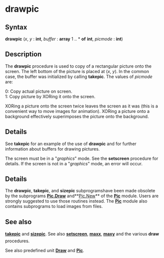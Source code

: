 
# drawpic

## Syntax
**drawpic** (_x_, _y_ : **int**, _buffer_ : **array** 1 .. * **of** **int**, _picmode_ : **int**)

## Description
The **drawpic** procedure is used to copy of a rectangular picture onto the screen. The left bottom of the picture is placed at (_x_, _y_). In the common case, the buffer was initialized by calling **takepic**. The values of _picmode_ are:


0:  Copy actual picture on screen.  
1:  Copy picture by XORing it onto the screen.  


XORing a picture onto the screen twice leaves the screen as it was  (this is a convenient way to move images for animation). XORing a picture onto a background effectively superimposes the picture onto the background.


## Details
See **takepic** for an example of the use of **drawpic** and for further information about buffers for drawing pictures.

The screen must be in a "_graphics_" mode. See the **setscreen** procedure for details. If the screen is not in a "_graphics_" mode, an error will occur.


## Details
The **drawpic**, **takepic**, and **sizepic** subprogramshave been made obsolete by the subprograms **[Pic.Draw](pic_draw.html)** and**[Pic.New](pic_new.html)** of the **[Pic](picmodule.html)** module.  Users are strongly suggested to use those routines instead. The **[Pic](picmodule.html)** module also contains subprograms to load images from files.


## See also
**[takepic](takepic.html)** and **[sizepic](sizepic.html)**. See also **[setscreen](setscreen.html)**, **[maxx](maxx.html)**, **[maxy](maxy.html)** and the various **draw&#133;** procedures.

See also predefined unit **[Draw](drawmodule.html)** and **[Pic](picmodule.html)**.


